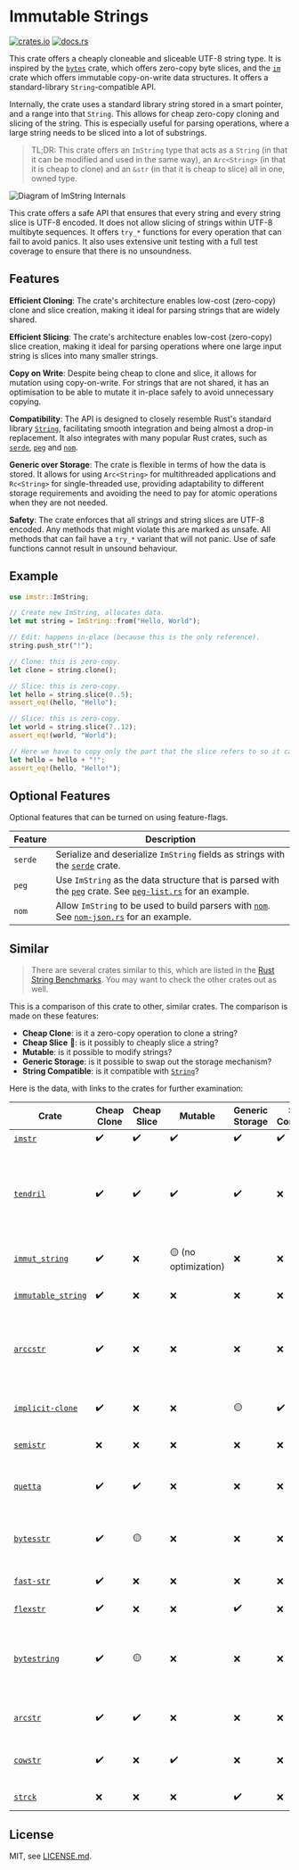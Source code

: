 # Immutable Strings

[![crates.io](https://img.shields.io/crates/v/imstr.svg)](https://crates.io/crates/imstr)
[![docs.rs](https://img.shields.io/docsrs/imstr)](https://docs.rs/imstr)

This crate offers a cheaply cloneable and sliceable UTF-8 string type. It is
inspired by the [`bytes`] crate, which offers zero-copy byte slices, and the
[`im`] crate which offers immutable copy-on-write data structures. It offers
a standard-library `String`-compatible API.

Internally, the crate uses a standard library string stored in a smart pointer,
and a range into that `String`.  This allows for cheap zero-copy cloning and
slicing of the string. This is especially useful for parsing operations, where
a large string needs to be sliced into a lot of substrings. 

> TL;DR: This crate offers an `ImString`
> type that acts as a `String` (in that it can be modified and used in the same
> way), an `Arc<String>` (in that it is cheap to clone) and an `&str` (in that
> it is cheap to slice) all in one, owned type.

![Diagram of ImString Internals](diagram.png)

This crate offers a safe API that ensures that every string and every string
slice is UTF-8 encoded. It does not allow slicing of strings within UTF-8
multibyte sequences. It offers `try_*` functions for every operation that can
fail to avoid panics. It also uses extensive unit testing with a full test
coverage to ensure that there is no unsoundness.

## Features

**Efficient Cloning**: The crate's architecture enables low-cost (zero-copy)
clone and slice creation, making it ideal for parsing strings that are widely
shared.

**Efficient Slicing**: The crate's architecture enables low-cost (zero-copy)
slice creation, making it ideal for parsing operations where one large input
string is slices into many smaller strings.

**Copy on Write**: Despite being cheap to clone and slice, it allows for
mutation using copy-on-write. For strings that are not shared, it has an
optimisation to be able to mutate it in-place safely to avoid unnecessary
copying.

**Compatibility**: The API is designed to closely resemble Rust's standard
library [`String`], facilitating smooth integration and being almost a drop-in
replacement. It also integrates with many popular Rust crates, such as
[`serde`], [`peg`] and [`nom`].

**Generic over Storage**: The crate is flexible in terms of how the data is
stored.  It allows for using `Arc<String>` for multithreaded applications and
`Rc<String>` for single-threaded use, providing adaptability to different
storage requirements and avoiding the need to pay for atomic operations when
they are not needed.

**Safety**: The crate enforces that all strings and string slices are UTF-8
encoded. Any methods that might violate this are marked as unsafe. All methods
that can fail have a `try_*` variant that will not panic. Use of safe functions
cannot result in unsound behaviour.

## Example

```rust
use imstr::ImString;

// Create new ImString, allocates data.
let mut string = ImString::from("Hello, World");

// Edit: happens in-place (because this is the only reference).
string.push_str("!");

// Clone: this is zero-copy.
let clone = string.clone();

// Slice: this is zero-copy.
let hello = string.slice(0..5);
assert_eq!(hello, "Hello");

// Slice: this is zero-copy.
let world = string.slice(7..12);
assert_eq!(world, "World");

// Here we have to copy only the part that the slice refers to so it can be modified.
let hello = hello + "!";
assert_eq!(hello, "Hello!");
```

## Optional Features

Optional features that can be turned on using feature-flags.

| Feature | Description |
| --- | --- |
| `serde` | Serialize and deserialize `ImString` fields as strings with the [`serde`] crate. |
| `peg` | Use `ImString` as the data structure that is parsed with the [`peg`] crate. See [`peg-list.rs`](examples/peg-list.rs) for an example. |
| `nom` | Allow `ImString` to be used to build parsers with [`nom`]. See [`nom-json.rs`](examples/nom-json.rs) for an example. |

## Similar

> There are several crates similar to this, which are listed in the [Rust String
> Benchmarks](https://github.com/rosetta-rs/string-rosetta-rs). You may want
> to check the other crates out as well.

This is a comparison of this crate to other, similar crates. The comparison is
made on these features:

- **Cheap Clone**: is it a zero-copy operation to clone a string?
- **Cheap Slice** 🍕: is it possibly to cheaply slice a string?
- **Mutable**: is it possible to modify strings?
- **Generic Storage**: is it possible to swap out the storage mechanism?
- **String Compatible**: is it compatible with [`String`]?

Here is the data, with links to the crates for further examination:

| Crate | Cheap Clone| Cheap Slice | Mutable | Generic Storage | String Compatible | Notes |
| --- | --- | --- | --- | --- | --- | --- |
| [`imstr`] | :heavy_check_mark: | :heavy_check_mark: | :heavy_check_mark: | :heavy_check_mark: | :heavy_check_mark: | This crate. |
| [`tendril`] |:heavy_check_mark:|:heavy_check_mark:|:heavy_check_mark:|:heavy_check_mark:|❌| Complex implementation. API not quite compatible with [`String`], but otherwise closest to what this crate does. |
| [`immut_string`] |:heavy_check_mark:|❌| 🟡 (no optimization) |❌|❌| Simply a wrapper around `Arc<String>`. |
| [`immutable_string`] |:heavy_check_mark:|❌|❌|❌|❌| Wrapper around `Arc<str>`. |
| [`arccstr`] |:heavy_check_mark:|❌|❌|❌|❌| Not UTF-8 (Null-terminated C string). Hand-written `Arc` implementation. |
| [`implicit-clone`] |:heavy_check_mark:|❌|❌|🟡|:heavy_check_mark:| Immutable string library. Has `sync` and `unsync` variants. |
| [`semistr`] |❌|❌|❌|❌|❌| Stores short strings inline. |
| [`quetta`] |:heavy_check_mark:|:heavy_check_mark:|❌|❌|❌| Wrapper around `Arc<String>` that can be sliced. |
| [`bytesstr`] |:heavy_check_mark:|🟡|❌|❌|❌| Wrapper around `Bytes`. Cannot be directly sliced. |
| [`fast-str`] |:heavy_check_mark:|❌|❌|❌|❌| Looks like there could be some unsafety. |
| [`flexstr`] |:heavy_check_mark:|❌|❌|:heavy_check_mark:|❌| |
| [`bytestring`] |:heavy_check_mark:|🟡|❌|❌|❌| Wrapper around `Bytes`. Used by `actix`. Can be indirectly sliced using `slice_ref()`. |
| [`arcstr`] |:heavy_check_mark:|:heavy_check_mark:|❌|❌|❌| Can store string literal as `&'static str`. |
| [`cowstr`] |:heavy_check_mark:|❌|:heavy_check_mark:|❌|❌| Reimplements `Arc`, custom allocation strategy. |
| [`strck`] |❌|❌|❌|:heavy_check_mark:|❌| Typechecked string library. |

## License

MIT, see [LICENSE.md](LICENSE.md).

[`imstr`]: https://crates.io/crates/imstr
[`tendril`]: https://crates.io/crates/tendril
[`immut_string`]: https://crates.io/crates/immut_string
[`immutable_string`]: https://crates.io/crates/immutable_string
[`arccstr`]: https://crates.io/crates/arccstr
[`implicit-clone`]: https://crates.io/crates/implicit-clone
[`semistr`]: https://crates.io/crates/semistr
[`quetta`]: https://crates.io/crates/quetta
[`bytesstr`]: https://crates.io/crates/bytesstr
[`fast-str`]: https://crates.io/crates/fast-str
[`flexstr`]: https://crates.io/crates/flexstr
[`bytestring`]: https://crates.io/crates/bytestring
[`arcstr`]: https://crates.io/crates/arcstr
[`cowstr`]: https://crates.io/crates/cowstr
[`strck`]: https://crates.io/crates/strck
[`String`]: https://doc.rust-lang.org/std/string/struct.String.html
[`bytes`]: https://crates.io/crates/bytes
[`im`]: https://crates.io/crates/im
[`serde`]: https://crates.io/crates/serde
[`peg`]: https://crates.io/crates/peg
[`nom`]: https://crates.io/crates/nom
